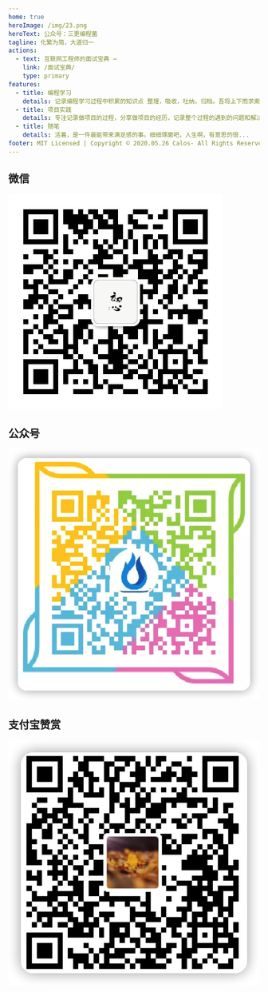 ```yaml
---
home: true
heroImage: /img/23.png
heroText: 公众号：三更编程菌
tagline: 化繁为简，大道归一
actions:
  - text: 互联网工程师的面试宝典 →
    link: /面试宝典/
    type: primary
features:
  - title: 编程学习
    details: 记录编程学习过程中积累的知识点 整理，吸收，吐纳，归档。吾将上下而求索...
  - title: 项目实践
    details: 专注记录做项目的过程，分享做项目的经历，记录整个过程的遇到的问题和解决方案，以及在这段时间内的收获和感悟
  - title: 随笔
    details: 活着，是一件最能带来满足感的事。细细琢磨吧，人生啊，有意思的很...
footer: MIT Licensed | Copyright © 2020.05.26 Calos- All Rights Reserved
---
```


<div class="custom content default"> 
  <div class="features">
    <div class="feature">
      <h2>微信</h2> 
      <p><img src="/img/wx.jpg" class="medium-zoom-image"></p>
    </div> 
    <div class="feature">
      <h2>公众号</h2> 
      <p><img src="/img/gzh.png" class="medium-zoom-image"></p>
    </div>
    <div class="feature">
      <h2>支付宝赞赏</h2> 
      <p><img src="/img/zfb.png" class="medium-zoom-image"></p>
    </div> 
  </div>
</div>